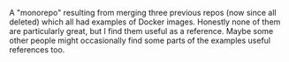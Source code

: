 A "monorepo" resulting from merging three previous repos (now since all deleted) which all had examples of Docker images. Honestly none of them are particularly great, but I find them useful as a reference. Maybe some other people might occasionally find some parts of the examples useful references too.
